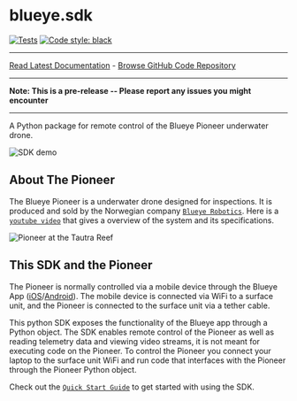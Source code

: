 # blueye.sdk
[![Tests](https://github.com/BluEye-Robotics/blueye.sdk/workflows/Tests/badge.svg)](https://github.com/BluEye-Robotics/blueye.sdk/actions)
[![Code style: black](https://img.shields.io/badge/code%20style-black-000000.svg)](https://github.com/ambv/black)
_________________

[Read Latest Documentation](https://blueye-robotics.github.io/blueye.sdk/) - [Browse GitHub Code Repository](https://github.com/BluEye-Robotics/blueye.sdk)
_________________

**Note: This is a pre-release -- Please report any issues you might encounter**
_________________
A Python package for remote control of the Blueye Pioneer underwater drone.


![SDK demo](./docs/media/sdk-demo.gif)

## About The Pioneer
The Blueye Pioneer is a underwater drone designed for inspections. It is produced and sold by the Norwegian company [`Blueye Robotics`](https://www.blueyerobotics.com/).
Here is a [`youtube video`](https://www.youtube.com/watch?v=_-AEtr6xOP8) that gives a overview of the system and its specifications.


![Pioneer at the Tautra Reef](./docs/media/pioneer-at-reef.gif)

## This SDK and the Pioneer
The Pioneer is normally controlled via a mobile device through the Blueye App ([iOS](https://apps.apple.com/no/app/blueye/id1369714041)/[Android](https://play.google.com/store/apps/details?id=no.blueye.blueyeapp)). The mobile device
is connected via WiFi to a surface unit, and the Pioneer is connected to the surface unit via a tether cable.

This python SDK exposes the functionality of the Blueye app through a Python object. The SDK enables remote control of the Pioneer as well as reading telemetry data and viewing video streams, it is not meant for executing code on the Pioneer.
To control the Pioneer you connect your laptop to the surface unit WiFi and run code that interfaces with the Pioneer through the Pioneer Python object.


Check out the [`Quick Start Guide`](./docs/quick_start.md) to get started with using the SDK.
